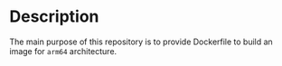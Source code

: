 # Description

The main purpose of this repository is to provide Dockerfile to build an image for `arm64` architecture.
